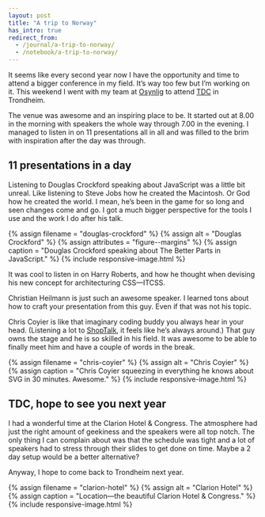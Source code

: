 ```yaml
---
layout: post
title: "A trip to Norway"
has_intro: true
redirect_from:
  - /journal/a-trip-to-norway/
  - /notebook/a-trip-to-norway/
---
```


It seems like every second year now I have the opportunity and time to attend a bigger conference in my field. It’s way too few but I’m working on it. This weekend I went with my team at [Osynlig](http://osynlig.se) to attend [TDC](http://trondheimdc.no/) in Trondheim.

The venue was awesome and an inspiring place to be. It started out at 8.00 in the morning with speakers the whole way through 7.00 in the evening. I managed to listen in on 11 presentations all in all and was filled to the brim with inspiration after the day was through.

## 11 presentations in a day
Listening to Douglas Crockford speaking about JavaScript was a little bit unreal. Like listening to Steve Jobs how he created the Macintosh. Or God how he created the world. I mean, he’s been in the game for so long and seen changes come and go. I got a much bigger perspective for the tools I use and the work I do after his talk.

{% assign filename = "douglas-crockford" %}
{% assign alt = "Douglas Crockford" %}
{% assign attributes = "figure--margins" %}
{% assign caption = "Douglas Crockford speaking about The Better Parts in JavaScript." %}
{% include responsive-image.html %}

It was cool to listen in on Harry Roberts, and how he thought when devising his new concept for architecturing CSS—ITCSS.

Christian Heilmann is just such an awesome speaker. I learned tons about how to craft your presentation from this guy. Even if that was not his topic.

Chris Coyier is like that imaginary coding buddy you always hear in your head. (Listening a lot to [ShopTalk](http://shoptalkshow.com/), it feels like he’s always around.) That guy owns the stage and he is so skilled in his field. It was awesome to be able to finally meet him and have a couple of words in the break.

{% assign filename = "chris-coyier" %}
{% assign alt = "Chris Coyier" %}
{% assign caption = "Chris Coyier squeezing in everything he knows about SVG in 30 minutes. Awesome." %}
{% include responsive-image.html %}

## TDC, hope to see you next year

I had a wonderful time at the Clarion Hotel & Congress. The atmosphere had just the right amount of geekiness and the speakers were all top notch. The only thing I can complain about was that the schedule was tight and a lot of speakers had to stress through their slides to get done on time. Maybe a 2 day setup would be a better alternative?

Anyway, I hope to come back to Trondheim next year.

{% assign filename = "clarion-hotel" %}
{% assign alt = "Clarion Hotel" %}
{% assign caption = "Location—the beautiful Clarion Hotel & Congress." %}
{% include responsive-image.html %}
